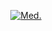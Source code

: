 <p align="center">
  <a href="https://github.com/hanahaneull">
    <img src="https://i.ibb.co/ccnY0mT/Background-Github.png" alt="Med.">
  </a>
</p>
